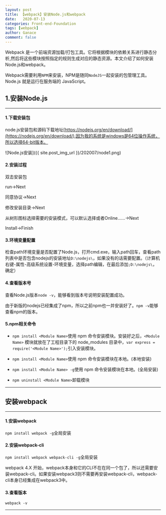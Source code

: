 ```yaml
---
layout: post
title: 【webpack】安装Node.js和webpack
date:   2020-07-13
categories: Front-end-Foundation
tags: [webpack]
author: Ganace
comment: false
---
```


Webpack 是一个前端资源加载/打包工具。它将根据模块的依赖关系进行静态分析,然后将这些模块按照指定的规则生成对应的静态资源。本文介绍了如何安装Node.js和webpack。

Webpack需要利用`NPM`来安装，NPM是随同`NodeJS`一起安装的包管理工具。Node.js 就是运行在服务端的 JavaScript。


## 1.安装Node.js

---

####  1.下载安装包


node.js安装包和源码下载地址[https://nodejs.org/en/download/](https://nodejs.org/en/download/),因为我的系统是windows是64位操作系统，所以选择64-bit版本。

![Node.js安装]({{ site.post_img_url }}/202007/node1.png)

####  2.安装过程

双击安装包

run->Next

同意协议->Next

修改安装目录->Next

从树形图标选择需要的安装模式，可以默认选择或者Online……->Next

Install->Finish

####  3.环境变量配置

检查path环境变量是否配置了Node.js，打开cmd.exe，输入path回车，查看path列表中是否包含nodejs的安装地址`D:\nodejs\`，如果没有的话需要配置。（计算机右键-属性-高级系统设置-环境变量，选择path编辑，在最后添加`;D:\nodejs\`，确定）

####  4.查看版本号

查看Node.js版本`node -v`，能够看到版本号说明安装配置成功。

由于新版的nodejs已经集成了npm，所以之前npm也一并安装好了。`npm -v`能够查看npm的版本。

#### 5.npm相关命令

- `npm install <Module Name>`使用 npm 命令安装模块。安装好之后，`<Module Name>` 模块就放在了工程目录下的 node_modules 目录中，`var express = require('<Module Name>');`引入安装模块。

- `npm install <Module Name>`使用 npm 命令安装模块在本地。(本地安装)

- `npm install <Module Name> -g`使用 npm 命令安装模块在本地。(全局安装)

- `npm uninstall <Module Name>`卸载模块

---

## 安装webpack

---

#### 1.安装webpack

`npm install webpack -g`全局安装

#### 2.安装webpack-cli

`npm install webpack webpack-cli -g`全局安装

webpack 4.X 开始，webpack本身和它的CLI不在在同一个包了，所以还需要安装webpack-cli。如果安装webpack3则不需要再安装webpack-cli，webpack-cli本身已经集成在webpack3中。

#### 3.查看版本

`webpack -v`

---

